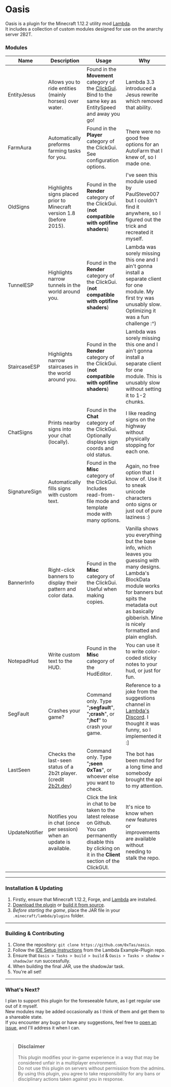 # Oasis


Oasis is a plugin for the Minecraft 1.12.2 utility mod [Lambda](https://github.com/lambda-client/lambda).
<br>
It includes a collection of custom modules designed for use on the anarchy server 2B2T.

### Modules
| Name           | Description                                                                          | Usage                                                                                                                                                             | Why                                                                                                                                                                                                                                     |
|----------------|--------------------------------------------------------------------------------------|-------------------------------------------------------------------------------------------------------------------------------------------------------------------|-----------------------------------------------------------------------------------------------------------------------------------------------------------------------------------------------------------------------------------------|
| EntityJesus    | Allows you to ride entities (mainly horses) over water.                              | Found in the **Movement** category of the [ClickGui](https://github.com/lambda-client/lambda#faq). Bind to the same key as EntitySpeed and away you go!           | Lambda 3.3 introduced a Jesus rewrite which removed that ability.                                                                                                                                                                       |
| FarmAura       | Automatically preforms farming tasks for you.                                        | Found in the **Player** category of the ClickGui. See configuration options.                                                                                      | There were no good free options for an AutoFarm that I knew of, so I made one.                                                                                                                                                          |
| OldSigns       | Highlights signs placed prior to Minecraft version 1.8 (before 2015).                | Found in the **Render** category of the ClickGui. (**not compatible with optifine shaders**)                                                                      | I've seen this module used by PaulSteve007 but I couldn't find it anywhere, so I figured out the trick and recreated it myself.                                                                                                         |
| TunnelESP      | Highlights narrow tunnels in the world around you.                                   | Found in the **Render** category of the ClickGui. (**not compatible with optifine shaders**)                                                                      | Lambda was sorely missing this one and I ain't gonna install a separate client for one module. My first try was unusably slow. Optimizing it was a fun challenge :^)                                                                    |
| StaircaseESP   | Highlights narrow staircases in the world around you.                                | Found in the **Render** category of the ClickGui. (**not compatible with optifine shaders**)                                                                      | Lambda was sorely missing this one and I ain't gonna install a separate client for one module. This is unusably slow without setting it to 1-2 chunks.
| ChatSigns      | Prints nearby signs into your chat (locally).                                        | Found in the **Chat** category of the ClickGui. Optionally displays sign coords and old status.                                                                   | I like reading signs on the highway without physically stopping for each one.                                                                                                                                                           |
| SignatureSign  | Automatically fills signs with custom text.                                          | Found in the **Misc** category of the ClickGui. Includes read-from-file mode and template mode with many options.                                                 | Again, no free option that I know of. Use it to sneak unicode characters onto signs or just out of pure laziness :)                                                                                                                     |
| BannerInfo     | Right-click banners to display their pattern and color data.                         | Found in the **Misc** category of the ClickGui. Useful when making copies.                                                                                        | Vanilla shows you everything but the base info, which leaves you guessing with many designs. Lambda's BlockData module works for banners but spits the metadata out as basically gibberish. Mine is nicely formatted and plain english. |
| NotepadHud     | Write custom text to the HUD.                                                        | Found in the **Misc** category of the HudEditor.                                                                                                                  | You can use it to write color-coded sticky notes to your hud, or just for fun.                                                                                                                                                          |
| SegFault       | Crashes your game?                                                                   | Command only. Type "**;segfault**", "**;crash**", or "**;hcf**" to crash your game.                                                                               | Reference to a joke from the suggestions channel in [Lambda's Discord](https://discord.gg/QjfBxJzE5x). I thought it was funny, so I implemented it :]                                                                                   |
| LastSeen       | Checks the last-seen status of a 2b2t player. (credit [2b2t.dev](https://2b2t.dev/)) | Command only. Type "**;seen 0xTas**", or whoever else you want to check.                                                                                          | The bot has been muted for a long time and somebody brought the api to my attention.                                                                                                                                                    |
| UpdateNotifier | Notifies you in chat (once per session) when an update is available.                 | Click the link in chat to be taken to the latest release on Github. You can permanently disable this by clicking on it in the **Client** section of the ClickGUI. | It's nice to know when new features or improvements are available without needing to stalk the repo.                                                                                                                                    |
---
### Installation & Updating
1. Firstly, ensure that Minecraft 1.12.2, Forge, and [Lambda](https://github.com/lambda-client/lambda) are installed.
2. [Download the plugin](https://github.com/0xTas/oasis/releases/latest/) or [build it from source](https://github.com/0xTas/oasis#contributing).
3. *Before starting the game*, place the JAR file in your `.minecraft/lambda/plugins` folder.
---
### Building & Contributing
1. Clone the repository: `git clone https://github.com/0xTas/oasis`.
2. Follow the [IDE Setup Instructions](https://github.com/lambda-client/ExamplePlugin#setup-ide) from the Lambda Example-Plugin repo.
3. Ensure that `Oasis > Tasks > build > build` & `Oasis > Tasks > shadow > shadowJar` run successfully.
4. When building the final JAR, use the shadowJar task.
5. You're all set!
---
### What's Next?

I plan to support this plugin for the foreseeable future, as I get regular use out of it myself.<br>
New modules may be added occasionally as I think of them and get them to a shareable state.<br>
If you encounter any bugs or have any suggestions, feel free to [open an issue](https://github.com/0xTas/oasis/issues/new), and I'll address it when I can.
<br><br>
> ### Disclaimer
> This plugin modifies your in-game experience in a way that may be considered unfair in a multiplayer environment.<br>
> Do not use this plugin on servers without permission from the admins.<br>
> By using this plugin, you agree to take responsibility for any bans or disciplinary actions taken against you in response.